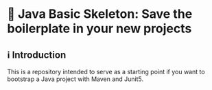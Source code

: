 # 🚀 Java Basic Skeleton: Save the boilerplate in your new projects

## ℹ️ Introduction

This is a repository intended to serve as a starting point if you want to bootstrap a Java project with Maven and Junit5.
